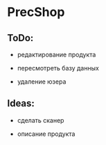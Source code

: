 # PrecShop

## ToDo:
- редактирование продукта

- пересмотреть базу данных


- удаление юзера

## Ideas:

- сделать сканер

- описание продукта